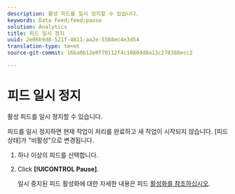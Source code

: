 ```yaml
---
description: 활성 피드를 일시 정지할 수 있습니다.
keywords: Data Feed;feed;pause
solution: Analytics
title: 피드 일시 정지
uuid: 2e06b9d8-521f-4811-aa2e-5588ec4e3d54
translation-type: tm+mt
source-git-commit: 16ba0b12e0f70112f4c10804d0a13c278388ecc2

---
```



# 피드 일시 정지

활성 피드를 일시 정지할 수 있습니다.

피드를 일시 정지하면 현재 작업이 처리를 완료하고 새 작업이 시작되지 않습니다. [피드 상태]가 "비활성"으로 변경됩니다.

1. 하나 이상의 피드를 선택합니다.
1. Click **[!UICONTROL Pause]**.

   일시 중지된 피드 활성화에 대한 자세한 내용은 피드 [활성화를 참조하십시오](t-feed-activate.md).

